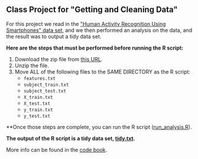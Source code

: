 ## Class Project for "Getting and Cleaning Data"

For this project we read in the ["Human Activity Recognition Using Smartphones" data set](http://archive.ics.uci.edu/ml/datasets/Human+Activity+Recognition+Using+Smartphones), and we then performed an analysis on the data, and the result was to output a tidy data set.

**Here are the steps that must be performed before running the R script:**

1. Download the zip file from [this URL](https://d396qusza40orc.cloudfront.net/getdata%2Fprojectfiles%2FUCI%20HAR%20Dataset.zip).
2. Unzip the file.
3. Move ALL of the following files to the SAME DIRECTORY as the R script:
	* `features.txt`
	* `subject_train.txt`
	* `subject_test.txt`
	* `X_train.txt`
	* `X_test.txt`
	* `y_train.txt`
	* `y_test.txt`

**Once those steps are complete, you can run the R script ([run_analysis.R](run_analysis.R)).

**The output of the R script is a tidy data set, [tidy.txt](tidy.txt).**

More info can be found in the [code book](CodeBook.md).
